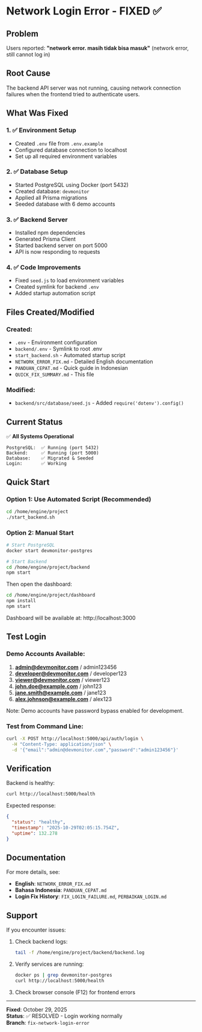 # Network Login Error - FIXED ✅

## Problem
Users reported: **"network error. masih tidak bisa masuk"** (network error, still cannot log in)

## Root Cause
The backend API server was not running, causing network connection failures when the frontend tried to authenticate users.

## What Was Fixed

### 1. ✅ Environment Setup
- Created `.env` file from `.env.example`
- Configured database connection to localhost
- Set up all required environment variables

### 2. ✅ Database Setup
- Started PostgreSQL using Docker (port 5432)
- Created database: `devmonitor`
- Applied all Prisma migrations
- Seeded database with 6 demo accounts

### 3. ✅ Backend Server
- Installed npm dependencies
- Generated Prisma Client
- Started backend server on port 5000
- API is now responding to requests

### 4. ✅ Code Improvements
- Fixed `seed.js` to load environment variables
- Created symlink for backend `.env`
- Added startup automation script

## Files Created/Modified

### Created:
- `.env` - Environment configuration
- `backend/.env` - Symlink to root .env
- `start_backend.sh` - Automated startup script
- `NETWORK_ERROR_FIX.md` - Detailed English documentation
- `PANDUAN_CEPAT.md` - Quick guide in Indonesian
- `QUICK_FIX_SUMMARY.md` - This file

### Modified:
- `backend/src/database/seed.js` - Added `require('dotenv').config()`

## Current Status

✅ **All Systems Operational**

```
PostgreSQL:  ✅ Running (port 5432)
Backend:     ✅ Running (port 5000)
Database:    ✅ Migrated & Seeded
Login:       ✅ Working
```

## Quick Start

### Option 1: Use Automated Script (Recommended)
```bash
cd /home/engine/project
./start_backend.sh
```

### Option 2: Manual Start
```bash
# Start PostgreSQL
docker start devmonitor-postgres

# Start Backend
cd /home/engine/project/backend
npm start
```

Then open the dashboard:
```bash
cd /home/engine/project/dashboard
npm install
npm start
```

Dashboard will be available at: http://localhost:3000

## Test Login

### Demo Accounts Available:

1. **admin@devmonitor.com** / admin123456
2. **developer@devmonitor.com** / developer123
3. **viewer@devmonitor.com** / viewer123
4. **john.doe@example.com** / john123
5. **jane.smith@example.com** / jane123
6. **alex.johnson@example.com** / alex123

Note: Demo accounts have password bypass enabled for development.

### Test from Command Line:
```bash
curl -X POST http://localhost:5000/api/auth/login \
  -H "Content-Type: application/json" \
  -d '{"email":"admin@devmonitor.com","password":"admin123456"}'
```

## Verification

Backend is healthy:
```bash
curl http://localhost:5000/health
```

Expected response:
```json
{
  "status": "healthy",
  "timestamp": "2025-10-29T02:05:15.754Z",
  "uptime": 132.278
}
```

## Documentation

For more details, see:
- **English**: `NETWORK_ERROR_FIX.md`
- **Bahasa Indonesia**: `PANDUAN_CEPAT.md`
- **Login Fix History**: `FIX_LOGIN_FAILURE.md`, `PERBAIKAN_LOGIN.md`

## Support

If you encounter issues:

1. Check backend logs:
   ```bash
   tail -f /home/engine/project/backend/backend.log
   ```

2. Verify services are running:
   ```bash
   docker ps | grep devmonitor-postgres
   curl http://localhost:5000/health
   ```

3. Check browser console (F12) for frontend errors

---

**Fixed**: October 29, 2025  
**Status**: ✅ RESOLVED - Login working normally  
**Branch**: `fix-network-login-error`
